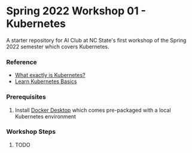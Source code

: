 # Spring 2022 Workshop 01 - Kubernetes

A starter repository for AI Club at NC State's first workshop of the Spring 2022 semester which covers Kubernetes.

### Reference
- [What exactly is Kubernetes?](https://towardsdatascience.com/what-exactly-is-kubernetes-52c9f1c4990b)
- [Learn Kubernetes Basics](https://kubernetes.io/docs/tutorials/kubernetes-basics/)

### Prerequisites
1. Install [Docker Desktop](https://www.docker.com/get-started) which comes pre-packaged with a local Kubernetes environment

### Workshop Steps
1. TODO
